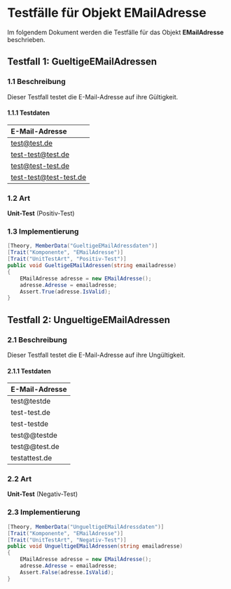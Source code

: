 # Testfälle für Objekt **EMailAdresse**

Im folgendem Dokument werden die Testfälle für das Objekt **EMailAdresse** beschrieben.

## Testfall 1: **GueltigeEMailAdressen**

### 1.1 Beschreibung

Dieser Testfall testet die E-Mail-Adresse auf ihre Gültigkeit.

#### 1.1.1 Testdaten

| E-Mail-Adresse |
| :--- |
| test@test.de |
| test-test@test.de |
| test@test-test.de |
| test-test@test-test.de |

### 1.2 Art

**Unit-Test** (Positiv-Test)

### 1.3 Implementierung

```csharp
[Theory, MemberData("GueltigeEMailAdressdaten")]
[Trait("Komponente", "EMailAdresse")]
[Trait("UnitTestArt", "Positiv-Test")]
public void GueltigeEMailAdressen(string emailadresse)
{
    EMailAdresse adresse = new EMailAdresse();
    adresse.Adresse = emailadresse;
    Assert.True(adresse.IsValid);
}
```

## Testfall 2: **UngueltigeEMailAdressen**

### 2.1 Beschreibung

Dieser Testfall testet die E-Mail-Adresse auf ihre Ungültigkeit.

#### 2.1.1 Testdaten

| E-Mail-Adresse |
| :--- |
| test@testde |
| test-test.de |
| test-testde |
| test@@testde |
| test@@test.de |
| testattest.de |

### 2.2 Art

**Unit-Test** (Negativ-Test)

### 2.3 Implementierung

```csharp
[Theory, MemberData("UngueltigeEMailAdressdaten")]
[Trait("Komponente", "EMailAdresse")]
[Trait("UnitTestArt", "Negativ-Test")]
public void UngueltigeEMailAdressen(string emailadresse)
{
    EMailAdresse adresse = new EMailAdresse();
    adresse.Adresse = emailadresse;
    Assert.False(adresse.IsValid);
}
```
